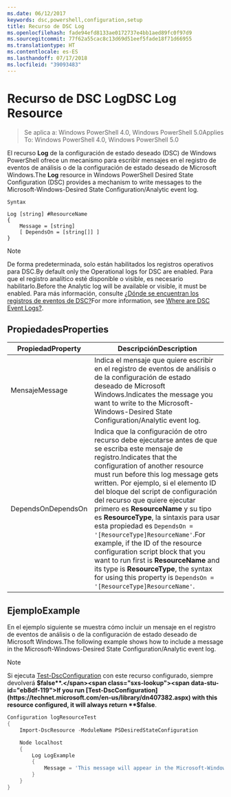 ```yaml
---
ms.date: 06/12/2017
keywords: dsc,powershell,configuration,setup
title: Recurso de DSC Log
ms.openlocfilehash: fade94efd8133ae0172737e4bb1aed89fc0f97d9
ms.sourcegitcommit: 77f62a55cac8c13d69d51eef5fade18f71d66955
ms.translationtype: HT
ms.contentlocale: es-ES
ms.lasthandoff: 07/17/2018
ms.locfileid: "39093483"
---
```

# <a name="dsc-log-resource"></a><span data-ttu-id="eb8df-103">Recurso de DSC Log</span><span class="sxs-lookup"><span data-stu-id="eb8df-103">DSC Log Resource</span></span>

> <span data-ttu-id="eb8df-104">Se aplica a: Windows PowerShell 4.0, Windows PowerShell 5.0</span><span class="sxs-lookup"><span data-stu-id="eb8df-104">Applies To: Windows PowerShell 4.0, Windows PowerShell 5.0</span></span>

<span data-ttu-id="eb8df-105">El recurso __Log__ de la configuración de estado deseado (DSC) de Windows PowerShell ofrece un mecanismo para escribir mensajes en el registro de eventos de análisis o de la configuración de estado deseado de Microsoft Windows.</span><span class="sxs-lookup"><span data-stu-id="eb8df-105">The __Log__ resource in Windows PowerShell Desired State Configuration (DSC) provides a mechanism to write messages to the Microsoft-Windows-Desired State Configuration/Analytic event log.</span></span>

```
Syntax

Log [string] #ResourceName
{
    Message = [string]
    [ DependsOn = [string[]] ]
}
```

> [!NOTE]
> <span data-ttu-id="eb8df-106">De forma predeterminada, solo están habilitados los registros operativos para DSC.</span><span class="sxs-lookup"><span data-stu-id="eb8df-106">By default only the Operational logs for DSC are enabled.</span></span> <span data-ttu-id="eb8df-107">Para que el registro analítico esté disponible o visible, es necesario habilitarlo.</span><span class="sxs-lookup"><span data-stu-id="eb8df-107">Before the Analytic log will be available or visible, it must be enabled.</span></span> <span data-ttu-id="eb8df-108">Para más información, consulte [¿Dónde se encuentran los registros de eventos de DSC?](https://msdn.microsoft.com/en-us/powershell/dsc/troubleshooting#where-are-dsc-event-logs)</span><span class="sxs-lookup"><span data-stu-id="eb8df-108">For more information, see [Where are DSC Event Logs?](https://msdn.microsoft.com/en-us/powershell/dsc/troubleshooting#where-are-dsc-event-logs).</span></span>

## <a name="properties"></a><span data-ttu-id="eb8df-109">Propiedades</span><span class="sxs-lookup"><span data-stu-id="eb8df-109">Properties</span></span>

|  <span data-ttu-id="eb8df-110">Propiedad</span><span class="sxs-lookup"><span data-stu-id="eb8df-110">Property</span></span>  |  <span data-ttu-id="eb8df-111">Descripción</span><span class="sxs-lookup"><span data-stu-id="eb8df-111">Description</span></span>   |
|---|---|
| <span data-ttu-id="eb8df-112">Mensaje</span><span class="sxs-lookup"><span data-stu-id="eb8df-112">Message</span></span>| <span data-ttu-id="eb8df-113">Indica el mensaje que quiere escribir en el registro de eventos de análisis o de la configuración de estado deseado de Microsoft Windows.</span><span class="sxs-lookup"><span data-stu-id="eb8df-113">Indicates the message you want to write to the Microsoft-Windows-Desired State Configuration/Analytic event log.</span></span>|
| <span data-ttu-id="eb8df-114">DependsOn</span><span class="sxs-lookup"><span data-stu-id="eb8df-114">DependsOn</span></span> | <span data-ttu-id="eb8df-115">Indica que la configuración de otro recurso debe ejecutarse antes de que se escriba este mensaje de registro.</span><span class="sxs-lookup"><span data-stu-id="eb8df-115">Indicates that the configuration of another resource must run before this log message gets written.</span></span> <span data-ttu-id="eb8df-116">Por ejemplo, si el elemento ID del bloque del script de configuración del recurso que quiere ejecutar primero es __ResourceName__ y su tipo es __ResourceType__, la sintaxis para usar esta propiedad es `DependsOn = '[ResourceType]ResourceName'`.</span><span class="sxs-lookup"><span data-stu-id="eb8df-116">For example, if the ID of the resource configuration script block that you want to run first is __ResourceName__ and its type is __ResourceType__, the syntax for using this property is `DependsOn = '[ResourceType]ResourceName'`.</span></span>|

## <a name="example"></a><span data-ttu-id="eb8df-117">Ejemplo</span><span class="sxs-lookup"><span data-stu-id="eb8df-117">Example</span></span>

<span data-ttu-id="eb8df-118">En el ejemplo siguiente se muestra cómo incluir un mensaje en el registro de eventos de análisis o de la configuración de estado deseado de Microsoft Windows.</span><span class="sxs-lookup"><span data-stu-id="eb8df-118">The following example shows how to include a message in the Microsoft-Windows-Desired State Configuration/Analytic event log.</span></span>

> [!NOTE]
> <span data-ttu-id="eb8df-119">Si ejecuta [Test-DscConfiguration](https://technet.microsoft.com/en-us/library/dn407382.aspx) con este recurso configurado, siempre devolverá **$false**.</span><span class="sxs-lookup"><span data-stu-id="eb8df-119">If you run [Test-DscConfiguration](https://technet.microsoft.com/en-us/library/dn407382.aspx) with this resource configured, it will always return **$false**.</span></span>

```powershell
Configuration logResourceTest
{
    Import-DscResource -ModuleName PSDesiredStateConfiguration

    Node localhost
    {
        Log LogExample
        {
            Message = 'This message will appear in the Microsoft-Windows-Desired State Configuration/Analytic event log.'
        }
    }
}
```